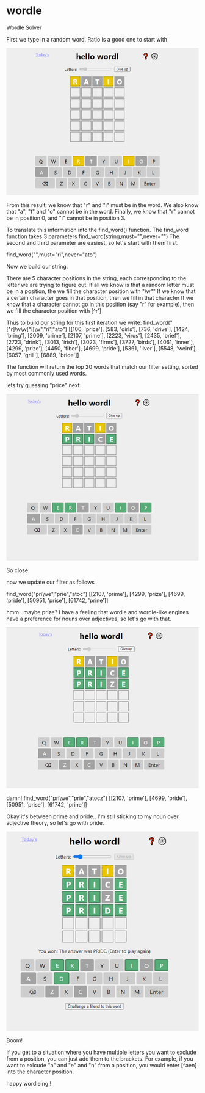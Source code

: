 # wordle
Wordle Solver

First we type in a random word. Ratio is a good one to start with

![](https://github.com/alexlampros/wordle/blob/main/images/img1.png)

From this result, we know that "r" and "i" must be in the word. We also know that "a", "t" and "o" cannot be in the word. Finally, we know that "r" cannot be in position 0, and "i" cannot be in position 3. 

To translate this information into the find_word() function. The find_word function takes 3 parameters find_word(string,must="",never="")
The second and third parameter are easiest, so let's start with them first. 

find_word("",must="ri",never="ato")

Now we build our string. 

There are 5 character positions in the string, each corresponding to the letter we are trying to figure out. 
If all we know is that a random letter must be in a position, the we fill the character position with "\w""
If we know that a certain character goes in that position, then we fill in that character
If we know that a character cannot go in this position (say "r" for example), then we fill the character position with [\^r']

Thus to build our string for this first iteration we write: 
find_word("[^r]\w\w[^i]\w","ri","ato")
[[100, 'price'], [583, 'girls'], [736, 'drive'], [1424, 'bring'], [2009, 'crime'], [2107, 'prime'], [2223, 'virus'], [2435, 'brief'], [2723, 'drink'], [3013, 'irish'], [3023, 'firms'], [3727, 'birds'], [4061, 'inner'], [4299, 'prize'], [4450, 'fiber'], [4699, 'pride'], [5361, 'liver'], [5548, 'weird'], [6057, 'grill'], [6889, 'bride']]

The function will return the top 20 words that match our filter setting, sorted by most commonly used words. 

lets try guessing "price" next

![](https://github.com/alexlampros/wordle/blob/main/images/img2.png)

So close. 

now we update our filter as follows 

find_word("pri\we","prie","atoc")
[[2107, 'prime'], [4299, 'prize'], [4699, 'pride'], [50951, 'prise'], [61742, 'prine']]


hmm.. maybe prize? I have a feeling that wordle and wordle-like engines have a preference for nouns over adjectives, so let's go with that. 

![](https://github.com/alexlampros/wordle/blob/main/images/img3.png)

damn!
find_word("pri\we","prie","atocz")
[[2107, 'prime'], [4699, 'pride'], [50951, 'prise'], [61742, 'prine']]

Okay it's between prime and pride..  I'm still sticking to my noun over adjective theory, so let's go with pride. 

![](https://github.com/alexlampros/wordle/blob/main/images/img4.png)

Boom! 


If you get to a situation where you have multiple letters you want to exclude from a position, you can just add them to the brackets. For example, if you want to exlcude "a" and "e" and "n" from a position, you would enter [^aen] into the character position. 

happy wordleing !

















